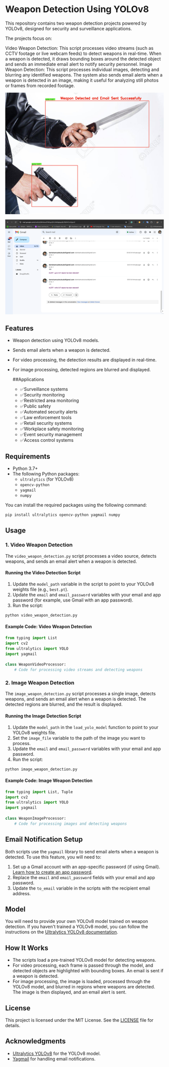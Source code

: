 
# Weapon Detection Using YOLOv8

This repository contains two weapon detection projects powered by YOLOv8, designed for security and surveillance applications.

The projects focus on:

Video Weapon Detection: This script processes video streams (such as CCTV footage or live webcam feeds) to detect weapons in real-time. When a weapon is detected, it draws bounding boxes around the detected object and sends an immediate email alert to notify security personnel.
Image Weapon Detection: This script processes individual images, detecting and blurring any identified weapons. The system also sends email alerts when a weapon is detected in an image, making it useful for analyzing still photos or frames from recorded footage.


!["detect"](img.png)

!["detect"](img_1.png)

## Features

- Weapon detection using YOLOv8 models.
- Sends email alerts when a weapon is detected.
- For video processing, the detection results are displayed in real-time.
- For image processing, detected regions are blurred and displayed.

  ##Applications

  - ✅Surveillance systems
  - ✅Security monitoring
  - ✅Restricted area monitoring
  - ✅Public safety
  - ✅Automated security alerts
  - ✅Law enforcement tools
  - ✅Retail security systems
  - ✅Workplace safety monitoring
  - ✅Event security management
  - ✅Access control systems

## Requirements

- Python 3.7+
- The following Python packages:
  - `ultralytics` (for YOLOv8)
  - `opencv-python`
  - `yagmail`
  - `numpy`

You can install the required packages using the following command:

```bash
pip install ultralytics opencv-python yagmail numpy
```

## Usage

### 1. Video Weapon Detection

The `video_weapon_detection.py` script processes a video source, detects weapons, and sends an email alert when a weapon is detected.

#### Running the Video Detection Script

1. Update the `model_path` variable in the script to point to your YOLOv8 weights file (e.g., `best.pt`).
2. Update the `email` and `email_password` variables with your email and app password (for example, use Gmail with an app password).
3. Run the script:

```bash
python video_weapon_detection.py
```

#### Example Code: Video Weapon Detection

```python
from typing import List
import cv2
from ultralytics import YOLO
import yagmail

class WeaponVideoProcessor:
    # Code for processing video streams and detecting weapons
```

### 2. Image Weapon Detection

The `image_weapon_detection.py` script processes a single image, detects weapons, and sends an email alert when a weapon is detected. The detected regions are blurred, and the result is displayed.

#### Running the Image Detection Script

1. Update the `model_path` in the `load_yolo_model` function to point to your YOLOv8 weights file.
2. Set the `image_file` variable to the path of the image you want to process.
3. Update the `email` and `email_password` variables with your email and app password.
4. Run the script:

```bash
python image_weapon_detection.py
```

#### Example Code: Image Weapon Detection

```python
from typing import List, Tuple
import cv2
from ultralytics import YOLO
import yagmail

class WeaponImageProcessor:
    # Code for processing images and detecting weapons
```

## Email Notification Setup

Both scripts use the `yagmail` library to send email alerts when a weapon is detected. To use this feature, you will need to:

1. Set up a Gmail account with an app-specific password (if using Gmail). [Learn how to create an app password](https://support.google.com/accounts/answer/185833).
2. Replace the `email` and `email_password` fields with your email and app password.
3. Update the `to_email` variable in the scripts with the recipient email address.

## Model

You will need to provide your own YOLOv8 model trained on weapon detection. If you haven't trained a YOLOv8 model, you can follow the instructions on the [Ultralytics YOLOv8 documentation](https://docs.ultralytics.com/).

## How It Works

- The scripts load a pre-trained YOLOv8 model for detecting weapons.
- For video processing, each frame is passed through the model, and detected objects are highlighted with bounding boxes. An email is sent if a weapon is detected.
- For image processing, the image is loaded, processed through the YOLOv8 model, and blurred in regions where weapons are detected. The image is then displayed, and an email alert is sent.

## License

This project is licensed under the MIT License. See the [LICENSE](LICENSE) file for details.

## Acknowledgments

- [Ultralytics YOLOv8](https://github.com/ultralytics/ultralytics) for the YOLOv8 model.
- [Yagmail](https://github.com/kootenpv/yagmail) for handling email notifications.
